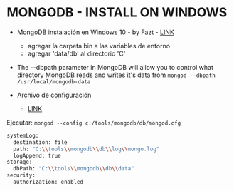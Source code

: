# MONGODB - INSTALL ON WINDOWS

* MongoDB instalación en Windows 10 - by Fazt - [LINK](https://www.youtube.com/watch?v=2KMQdqDk9e8)
  * agregar la carpeta bin a las variables de entorno
  * agregar 'data/db' al directorio 'C'

* The --dbpath parameter in MongoDB will allow you to control what directory MongoDB reads and writes it's data from
  `mongod --dbpath /usr/local/mongodb-data`

* Archivo de configuración
  * [LINK](https://stackoverflow.com/questions/24772428/configuring-mongodb-on-windows)

Ejecutar: `mongod --config c:/tools/mongodb/db/mongod.cfg`

```bash
systemLog:
  destination: file
  path: "C:\\tools\\mongodb\\db\\log\\mongo.log"
  logAppend: true
storage:
  dbPath: "C:\\tools\\mongodb\\db\\data"
security:
  authorization: enabled
```
